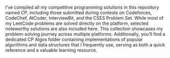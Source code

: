 I’ve compiled all my competitive programming solutions in this repository named CP, including those submitted during contests on Codeforces, CodeChef, AtCoder, InterviewBit, and the CSES Problem Set. While most of my LeetCode problems are solved directly on the platform, selected noteworthy solutions are also included here. This collection showcases my problem-solving journey across multiple platforms. Additionally, you’ll find a dedicated CP Algos folder containing implementations of popular algorithms and data structures that I frequently use, serving as both a quick reference and a valuable learning resource.
